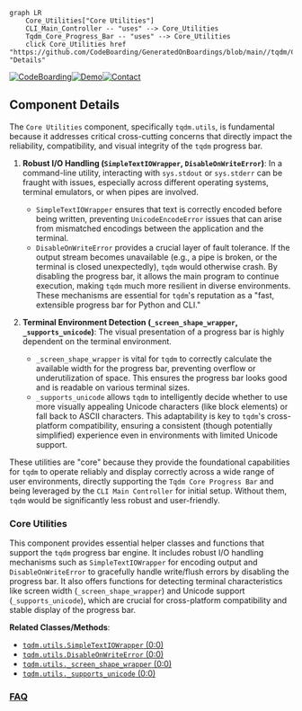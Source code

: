 ```mermaid
graph LR
    Core_Utilities["Core Utilities"]
    CLI_Main_Controller -- "uses" --> Core_Utilities
    Tqdm_Core_Progress_Bar -- "uses" --> Core_Utilities
    click Core_Utilities href "https://github.com/CodeBoarding/GeneratedOnBoardings/blob/main//tqdm/Core_Utilities.md" "Details"
```
[![CodeBoarding](https://img.shields.io/badge/Generated%20by-CodeBoarding-9cf?style=flat-square)](https://github.com/CodeBoarding/CodeBoarding)[![Demo](https://img.shields.io/badge/Try%20our-Demo-blue?style=flat-square)](https://www.codeboarding.org/demo)[![Contact](https://img.shields.io/badge/Contact%20us%20-%20contact@codeboarding.org-lightgrey?style=flat-square)](mailto:contact@codeboarding.org)

## Component Details

The `Core Utilities` component, specifically `tqdm.utils`, is fundamental because it addresses critical cross-cutting concerns that directly impact the reliability, compatibility, and visual integrity of the `tqdm` progress bar.

1.  **Robust I/O Handling (`SimpleTextIOWrapper`, `DisableOnWriteError`)**: In a command-line utility, interacting with `sys.stdout` or `sys.stderr` can be fraught with issues, especially across different operating systems, terminal emulators, or when pipes are involved.
    *   `SimpleTextIOWrapper` ensures that text is correctly encoded before being written, preventing `UnicodeEncodeError` issues that can arise from mismatched encodings between the application and the terminal.
    *   `DisableOnWriteError` provides a crucial layer of fault tolerance. If the output stream becomes unavailable (e.g., a pipe is broken, or the terminal is closed unexpectedly), `tqdm` would otherwise crash. By disabling the progress bar, it allows the main program to continue execution, making `tqdm` much more resilient in diverse environments. These mechanisms are essential for `tqdm`'s reputation as a "fast, extensible progress bar for Python and CLI."

2.  **Terminal Environment Detection (`_screen_shape_wrapper`, `_supports_unicode`)**: The visual presentation of a progress bar is highly dependent on the terminal environment.
    *   `_screen_shape_wrapper` is vital for `tqdm` to correctly calculate the available width for the progress bar, preventing overflow or underutilization of space. This ensures the progress bar looks good and is readable on various terminal sizes.
    *   `_supports_unicode` allows `tqdm` to intelligently decide whether to use more visually appealing Unicode characters (like block elements) or fall back to ASCII characters. This adaptability is key to `tqdm`'s cross-platform compatibility, ensuring a consistent (though potentially simplified) experience even in environments with limited Unicode support.

These utilities are "core" because they provide the foundational capabilities for `tqdm` to operate reliably and display correctly across a wide range of user environments, directly supporting the `Tqdm Core Progress Bar` and being leveraged by the `CLI Main Controller` for initial setup. Without them, `tqdm` would be significantly less robust and user-friendly.

### Core Utilities
This component provides essential helper classes and functions that support the `tqdm` progress bar engine. It includes robust I/O handling mechanisms such as `SimpleTextIOWrapper` for encoding output and `DisableOnWriteError` to gracefully handle write/flush errors by disabling the progress bar. It also offers functions for detecting terminal characteristics like screen width (`_screen_shape_wrapper`) and Unicode support (`_supports_unicode`), which are crucial for cross-platform compatibility and stable display of the progress bar.


**Related Classes/Methods**:

- <a href="https://github.com/tqdm/tqdm/blob/master/tqdm/utils.py#L0-L0" target="_blank" rel="noopener noreferrer">`tqdm.utils.SimpleTextIOWrapper` (0:0)</a>
- <a href="https://github.com/tqdm/tqdm/blob/master/tqdm/utils.py#L0-L0" target="_blank" rel="noopener noreferrer">`tqdm.utils.DisableOnWriteError` (0:0)</a>
- <a href="https://github.com/tqdm/tqdm/blob/master/tqdm/utils.py#L0-L0" target="_blank" rel="noopener noreferrer">`tqdm.utils._screen_shape_wrapper` (0:0)</a>
- <a href="https://github.com/tqdm/tqdm/blob/master/tqdm/utils.py#L0-L0" target="_blank" rel="noopener noreferrer">`tqdm.utils._supports_unicode` (0:0)</a>




### [FAQ](https://github.com/CodeBoarding/GeneratedOnBoardings/tree/main?tab=readme-ov-file#faq)